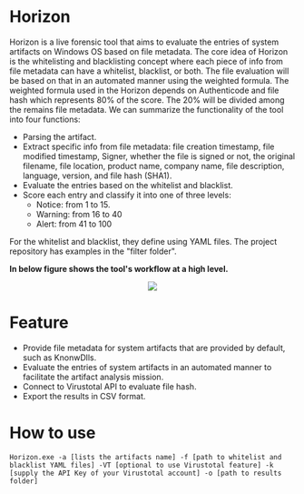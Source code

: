 # Horizon
Horizon is a live forensic tool that aims to evaluate the entries of system artifacts on Windows OS based on file metadata. The core idea of Horizon is the whitelisting and blacklisting concept where each piece of info from file metadata can have a whitelist, blacklist, or both. The file evaluation will be based on that in an automated manner using the weighted formula. The weighted formula used in the Horizon depends on Authenticode and file hash which represents 80% of the score. The 20% will be divided among the remains file metadata.
We can summarize the functionality of the tool into four functions:
- Parsing the artifact.
- Extract specific info from file metadata: file creation timestamp, file modified timestamp, Signer, whether the file is signed or not, the original filename, file location, product name, company name, file description, language, version, and file hash (SHA1).
- Evaluate the entries based on the whitelist and blacklist.
- Score each entry and classify it into one of three levels:
  - Notice: from 1 to 15.
  - Warning: from 16 to 40
  - Alert: from 41 to 100

For the whitelist and blacklist, they define using YAML files. The project repository has examples in the "filter folder". 

**In below figure shows the tool's workflow at a high level.**
<p align="center">
<img src="https://github.com/mayHamad/Horizon/assets/46843593/5f7ebeaf-a559-496a-95c9-4c9fb4d83774" >
<p />

# Feature
- Provide file metadata for system artifacts that are provided by default, such as KnonwDlls.
- Evaluate the entries of system artifacts in an automated manner to facilitate the artifact analysis mission.
- Connect to Virustotal API to evaluate file hash. 
- Export the results in CSV format.
# How to use
```
Horizon.exe -a [lists the artifacts name] -f [path to whitelist and blacklist YAML files] -VT [optional to use Virustotal feature] -k [supply the API Key of your Virustotal account] -o [path to results folder]
```



